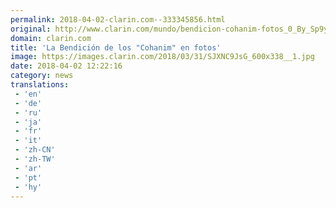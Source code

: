 ```yaml
---
permalink: 2018-04-02-clarin.com--333345856.html
original: http://www.clarin.com/mundo/bendicion-cohanim-fotos_0_By_Sp9yjG.html
domain: clarin.com
title: 'La Bendición de los "Cohanim" en fotos'
image: https://images.clarin.com/2018/03/31/SJXNC9JsG_600x338__1.jpg
date: 2018-04-02 12:22:16
category: news
translations: 
 - 'en'
 - 'de'
 - 'ru'
 - 'ja'
 - 'fr'
 - 'it'
 - 'zh-CN'
 - 'zh-TW'
 - 'ar'
 - 'pt'
 - 'hy'
---
```



